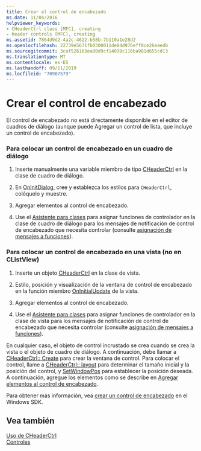 ```yaml
---
title: Crear el control de encabezado
ms.date: 11/04/2016
helpviewer_keywords:
- CHeaderCtrl class [MFC], creating
- header controls [MFC], creating
ms.assetid: 7864d9d2-4a2c-4622-b58b-7b110a1e28d2
ms.openlocfilehash: 22739e5671fb0300011de84d976eff0ce26eaedb
ms.sourcegitcommit: 3caf5261b3ea80d9cf14038c116ba981d655cd13
ms.translationtype: MT
ms.contentlocale: es-ES
ms.lasthandoff: 09/11/2019
ms.locfileid: "70907579"
---
```

# <a name="creating-the-header-control"></a>Crear el control de encabezado

El control de encabezado no está directamente disponible en el editor de cuadros de diálogo (aunque puede Agregar un control de lista, que incluye un control de encabezado).

### <a name="to-put-a-header-control-in-a-dialog-box"></a>Para colocar un control de encabezado en un cuadro de diálogo

1. Inserte manualmente una variable miembro de tipo [CHeaderCtrl](../mfc/reference/cheaderctrl-class.md) en la clase de cuadro de diálogo.

1. En [OnInitDialog](../mfc/reference/cdialog-class.md#oninitdialog), cree y establezca los estilos para `CHeaderCtrl`, colóquelo y muestre.

1. Agregar elementos al control de encabezado.

1. Use el [Asistente para clases](reference/mfc-class-wizard.md) para asignar funciones de controlador en la clase de cuadro de diálogo para los mensajes de notificación de control de encabezado que necesita controlar (consulte [asignación de mensajes a funciones](../mfc/reference/mapping-messages-to-functions.md)).

### <a name="to-put-a-header-control-in-a-view-not-a-clistview"></a>Para colocar un control de encabezado en una vista (no en CListView)

1. Inserte un objeto [CHeaderCtrl](../mfc/reference/cheaderctrl-class.md) en la clase de vista.

1. Estilo, posición y visualización de la ventana de control de encabezado en la función miembro [OnInitialUpdate](../mfc/reference/cview-class.md#oninitialupdate) de la vista.

1. Agregar elementos al control de encabezado.

1. Use el [Asistente para clases](reference/mfc-class-wizard.md) para asignar funciones de controlador en la clase de vista para los mensajes de notificación de control de encabezado que necesita controlar (consulte [asignación de mensajes a funciones](../mfc/reference/mapping-messages-to-functions.md)).

En cualquier caso, el objeto de control incrustado se crea cuando se crea la vista o el objeto de cuadro de diálogo. A continuación, debe llamar a [CHeaderCtrl:: Create](../mfc/reference/cheaderctrl-class.md#create) para crear la ventana de control. Para colocar el control, llame a [CHeaderCtrl:: layout](../mfc/reference/cheaderctrl-class.md#layout) para determinar el tamaño inicial y la posición del control, y [SetWindowPos](../mfc/reference/cwnd-class.md#setwindowpos) para establecer la posición deseada. A continuación, agregue los elementos como se describe en [Agregar elementos al control de encabezado](../mfc/adding-items-to-the-header-control.md).

Para obtener más información, vea [crear un control de encabezado](/windows/win32/Controls/header-controls) en el Windows SDK.

## <a name="see-also"></a>Vea también

[Uso de CHeaderCtrl](../mfc/using-cheaderctrl.md)<br/>
[Controles](../mfc/controls-mfc.md)
